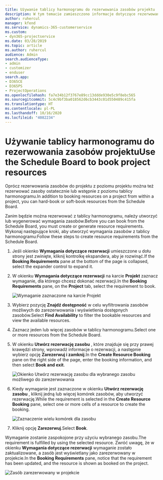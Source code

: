 ```yaml
---
title: Używanie tablicy harmonogramu do rezerwowania zasobów projektu
description: W tym temacie zamieszczono informacje dotyczące rezerwowania zasobów.
author: ruhercul
manager: kfend
ms.service: dynamics-365-customerservice
ms.custom:
- dyn365-projectservice
ms.date: 03/28/2019
ms.topic: article
ms.author: ruhercul
audience: Admin
search.audienceType:
- admin
- customizer
- enduser
search.app:
- D365CE
- D365PS
- ProjectOperations
ms.openlocfilehash: fa7e34b12f3767e89cc13ddde930e5c9f8ebc565
ms.sourcegitcommit: 5c4c9bf3ba018562d6cb3443c01d550489c415fa
ms.translationtype: HT
ms.contentlocale: pl-PL
ms.lasthandoff: 10/16/2020
ms.locfileid: "4082234"
---
```

# <a name="use-the-schedule-board-to-book-project-resources"></a><span data-ttu-id="6d682-103">Używanie tablicy harmonogramu do rezerwowania zasobów projektu</span><span class="sxs-lookup"><span data-stu-id="6d682-103">Use the Schedule Board to book project resources</span></span>

<span data-ttu-id="6d682-104">Oprócz rezerwowania zasobów do projektu z poziomu projektu można też rezerwować zasoby ostatecznie lub wstępnie z poziomu tablicy harmonogramu.</span><span class="sxs-lookup"><span data-stu-id="6d682-104">In addition to booking resources on a project from within a project, you can hard-book or soft-book resources from the Schedule Board.</span></span>

<span data-ttu-id="6d682-105">Zanim będzie można rezerwować z tablicy harmonogramu, należy utworzyć lub wygenerować wymagania zasobów.</span><span class="sxs-lookup"><span data-stu-id="6d682-105">Before you can book from the Schedule Board, you must create or generate resource requirements.</span></span> <span data-ttu-id="6d682-106">Wykonaj następujące kroki, aby utworzyć wymagania zasobów z tablicy harmonogramu:</span><span class="sxs-lookup"><span data-stu-id="6d682-106">Follow these steps to create resource requirements from the Schedule Board.</span></span>

1. <span data-ttu-id="6d682-107">Jeśli okienko **Wymagania dotyczące rezerwacji** umieszczone u dołu strony jest zwinięte, kliknij kontrolkę ekspandera, aby je rozwinąć.</span><span class="sxs-lookup"><span data-stu-id="6d682-107">If the **Booking Requirements** pane at the bottom of the page is collapsed, select the expander control to expand it.</span></span>
2. <span data-ttu-id="6d682-108">W okienku **Wymagania dotyczące rezerwacji** na karcie **Projekt** zaznacz wymaganie, dla którego chcesz dokonać rezerwacji.</span><span class="sxs-lookup"><span data-stu-id="6d682-108">In the **Booking Requirements** pane, on the **Project** tab, select the requirement to book.</span></span>

    ![Wymaganie zaznaczone na karcie Projekt](media/Resource-Management-image73.png)

3. <span data-ttu-id="6d682-110">Wybierz pozycję **Znajdź dostępność** w celu wyfiltrowania zasobów możliwych do zarezerwowania i wyświetlenia dostępnych zasobów.</span><span class="sxs-lookup"><span data-stu-id="6d682-110">Select **Find Availability** to filter the bookable resources and view the available resources.</span></span> 
4. <span data-ttu-id="6d682-111">Zaznacz jeden lub więcej zasobów w tablicy harmonogramu.</span><span class="sxs-lookup"><span data-stu-id="6d682-111">Select one or more resources from the Schedule Board.</span></span> 
5. <span data-ttu-id="6d682-112">W okienku **Utwórz rezerwację zasobu** , które znajduje się przy prawej krawędzi strony, wprowadź informacje o rezerwacji, a następnie wybierz opcję **Zarezerwuj i zamknij**.</span><span class="sxs-lookup"><span data-stu-id="6d682-112">In the **Create Resource Booking** pane on the right side of the page, enter the booking information, and then select **Book and exit**.</span></span>

    ![Okienko Utwórz rezerwację zasobu dla wybranego zasobu możliwego do zarezerwowania](media/Resource-Management-image74.png)

6. <span data-ttu-id="6d682-114">Kiedy wymaganie jest zaznaczone w okienku **Utwórz rezerwację zasobu** , kliknij jedną lub więcej komórek zasobów, aby utworzyć rezerwację.</span><span class="sxs-lookup"><span data-stu-id="6d682-114">While the requirement is selected in the **Create Resource Booking** pane, select one or more cells of a resource to create the booking.</span></span>

    ![Zaznaczenie wielu komórek dla zasobu](media/Resource-Management-image75.png)

7. <span data-ttu-id="6d682-116">Kliknij opcję **Zarezerwuj**.</span><span class="sxs-lookup"><span data-stu-id="6d682-116">Select **Book**.</span></span>

<span data-ttu-id="6d682-117">Wymaganie zostanie zaspokojone przy użyciu wybranego zasobu.</span><span class="sxs-lookup"><span data-stu-id="6d682-117">The requirement is fulfilled by using the selected resource.</span></span> <span data-ttu-id="6d682-118">Zwróć uwagę, że w okienku **Wymagania dotyczące rezerwacji** wymaganie zostało zaktualizowane, a zasób jest wyświetlany jako zarezerwowany w projekcie.</span><span class="sxs-lookup"><span data-stu-id="6d682-118">In the **Booking Requirements** pane, notice that the requirement has been updated, and the resource is shown as booked on the project.</span></span>

![Zasób zarezerwowany w projekcie](media/Resource-Management-image76.png)
